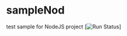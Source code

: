 # sampleNod
test sample for NodeJS project
[![Run Status](https://apibeta.shippable.com/projects/56f1369cc77dae78a8f9d165/coverageBadge?branch=master)]
